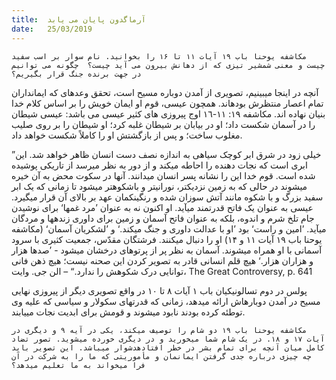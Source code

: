 ```yaml
---
title:  آرماگدون پایان می یابد
date:   25/03/2019
---
```


`مکاشفه یوحنا باب ۱۹ آیات ۱۱ تا ۱۶ را بخوانید. نام سوار بر اسب سفید چیست و معنی شمشیر تیزی که از دهانش بیرون می آید چیست؟  چگونه می توانیم در جهت برنده جنگ قرار بگیریم؟ `

آنچه در اینجا میبینیم، تصویری از آمدن دوباره مسیح است، تحقق وعدهای که ایمانداران تمام اعصار منتظرش بودهاند. همچون عیسی، قوم او ایمان خویش را بر اساس کلام خدا بنیان نهاده اند. مکاشفه ١۹: ١١-١٦ اوج پیروزی های کثیر عیسی می باشد: عیسی شیطان را در آسمان شکست داد؛ او در بیابان بر شیطان غلبه کرد؛ او شیطان را بر روی صلیب مغلوب ساخت؛ و پس از بازگشتش او را کاملاً شکست خواهد داد.

”خیلی زود در شرق ابر کوچک سیاهی به اندازه نصف دست انسان ظاهر خواهد شد. این ابری است که نجات دهنده را احاطه میکند و از دور به نظر میرسد از تاریکی پوشیده شده است. قوم خدا این را نشانه پسر انسان میدانند. آنها در سکوت محض به آن خیره میشوند در حالی که به زمین نزدیکتر، نورانیتر و باشکوهتر میشود تا زمانی که یک ابر سفید بزرگ و با شکوه مانند آتش سوزان شده و رنگینکمان عهد بر بالای آن قرار میگیرد. عیسی به عنوان یک فاتح قدرتمند میآید. او اکنون نه به عنوان ’مرد غمها‘ برای نوشیدن جام تلخ شرم و اندوه، بلکه به عنوان فاتح آسمان و زمین برای داوری زندهها و مردگان میآید. ’امین و راست‘ بود ’او با عدالت داوری و جنگ میکند.‘  و ’لشکریان آسمان‘ (مکاشفه یوحنا باب ۱۹ آیات ۱۱ و ۱۴) او را دنبال میکنند. فرشتگان مقدّس، جمعیت کثیری با سرود آسمانی با او همراه میشوند. آسمان به نظر پر از پرتوهای درخشان میشود - ’صدها هزار و هزاران هزار.‘ هیچ قلم انسانی قادر به تصویر کردن این صحنه نیست؛ هیچ ذهن فانی توانایی درک شکوهش را ندارد.“ – الن جی. وایت، The Great Controversy, p. 641

پولس در دوم تسالونیکیان باب ۱ آیات ۸ تا ۱۰ در واقع تصویری دیگر از پیروزی نهایی مسیح در آمدن دوبارهاش ارائه میدهد، زمانی که قدرتهای سکولار و سیاسی که علیه وی توطئه کرده بودند نابود میشوند و قومش برای ابدیت نجات مییابند.

`مکاشفه یوحنا باب ۱۹ دو شام را توصیف میکند، یکی در آیه ۹ و دیگری در آیات ۱۷ و ۱۸. در یک شام شما میخورید و در دیگری خورده میشوید. تصور تضاد کامل میان آنچه برای تمام بشر در خطر افتادهدشوار میباشد. این تصویر باید چه چیزی درباره جدی گرفتن ایمانمان و مأموریتی که ما را به شرکت در آن فرا میخواند به ما تعلیم میدهد؟`